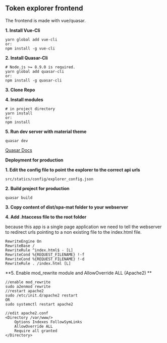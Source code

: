 <h2>Token explorer frontend</h2>
The frontend is made with vue/quasar.

**1. Install Vue-Cli**
```
yarn global add vue-cli
or:
npm install -g vue-cli
```

**2. Install Quasar-Cli**

```
# Node.js >= 8.9.0 is required.
yarn global add quasar-cli
or:
npm install -g quasar-cli
```
**3. Clone Repo**

**4. Install modules**

```
# in project directory
yarn install
or:
npm install
```
**5. Run dev server with material theme**
```
quasar dev
```
[Quasar Docs](https://quasar-framework.org/guide/index.html)

**Deployment for production**

**1. Edit the config file to point the explorer to the correct api urls**
```
src/statics/config/explorer_config.json
```

**2. Build project for production**
```
quasar build
```
**3. Copy content of dist/spa-mat folder to your webserver**

**4. Add .htaccess file to the root folder**

because this app is a single page application we need to tell the webserver to redirect urls pointing to a non existing file to the index.html file.
```
RewriteEngine On
RewriteBase /
RewriteRule ^index.html$ - [L]
RewriteCond %{REQUEST_FILENAME} !-f
RewriteCond %{REQUEST_FILENAME} !-d
RewriteRule . /index.html [L]
```
**5. Enable mod_rewrite module and AllowOverride ALL (Apache2) **
```
//enable mod_rewrite
sudo a2enmod rewrite
//restart apache2
sudo /etc/init.d/apache2 restart
OR
sudo systemctl restart apache2

//edit apache2.conf
<Directory /var/www/>
	Options Indexes FollowSymLinks
	AllowOverride ALL
	Require all granted
</Directory>
```
